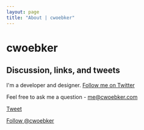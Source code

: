 ```yaml
---
layout: page
title: "About | cwoebker"
---
```


# cwoebker

## Discussion, links, and tweets

I'm a developer and designer. [Follow me on Twitter](https://twitter.com/cwoebker)

Feel free to ask me a question - <me@cwoebker.com>

<a href="http://twitter.com/share" class="twitter-share-button" data-count="none" data-via="cwoebker">Tweet</a>
<script type="text/javascript" src="http://platform.twitter.com/widgets.js"></script>
<a href="http://twitter.com/cwoebker" class="twitter-follow-button" data-show-count="false">Follow @cwoebker</a>
<script src="http://platform.twitter.com/widgets.js" type="text/javascript"></script>
